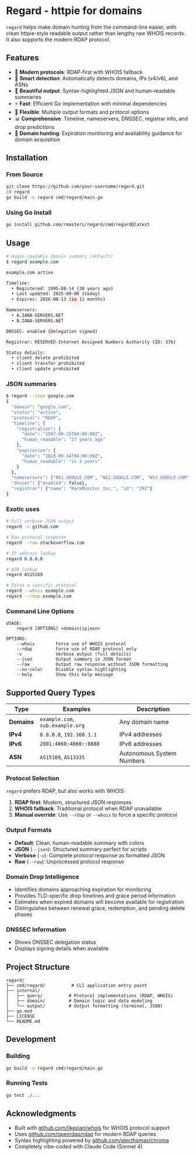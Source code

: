 # Regard - httpie for domains

`regard` helps make domain hunting from the command-line easier, with clean httpie-style readable output rather than lengthy raw WHOIS records. It also supports the modern RDAP protocol.

## Features

- 🚀 **Modern protocols**: RDAP-first with WHOIS fallback
- 🎯 **Smart detection**: Automatically detects domains, IPs (v4/v6), and ASNs  
- 🎨 **Beautiful output**: Syntax-highlighted JSON and human-readable summaries
- ⚡ **Fast**: Efficient Go implementation with minimal dependencies
- 🔧 **Flexible**: Multiple output formats and protocol options
- 📊 **Comprehensive**: Timeline, nameservers, DNSSEC, registrar info, and drop predictions
- 🎯 **Domain hunting**: Expiration monitoring and availability guidance for domain acquisition

## Installation

### From Source

```bash
git clone https://github.com/your-username/regard.git
cd regard
go build -o regard cmd/regard/main.go
```

### Using Go Install

```bash
go install github.com/rmasters/regard/cmd/regard@latest
```

## Usage

```bash
# Human-readable domain summary (default)
$ regard example.com

example.com active                                                         RDAP

Timeline:
  • Registered: 1995-08-14 (30 years ago)
  • Last updated: 2025-09-06 (today)
  • Expires: 2026-08-13 (in 11 months)

Nameservers:
  • A.IANA-SERVERS.NET
  • B.IANA-SERVERS.NET

DNSSEC: enabled (Delegation signed)

Registrar: RESERVED-Internet Assigned Numbers Authority (ID: 376)

Status details:
  • client delete prohibited
  • client transfer prohibited
  • client update prohibited
```

### JSON summaries

```bash
$ regard --json google.com
{
  "domain": "google.com",
  "status": "active",
  "protocol": "RDAP",
  "timeline": {
    "registration": {
      "date": "1997-09-15T04:00:00Z",
      "human_readable": "27 years ago"
    },
    "expiration": {
      "date": "2028-09-14T04:00:00Z", 
      "human_readable": "in 3 years"
    }
  },
  "nameservers": ["NS1.GOOGLE.COM", "NS2.GOOGLE.COM", "NS3.GOOGLE.COM", "NS4.GOOGLE.COM"],
  "dnssec": {"enabled": false},
  "registrar": {"name": "MarkMonitor Inc.", "id": "292"}
}
```

### Exotic uses

```bash
# Full verbose JSON output
regard -v github.com

# Raw protocol response
regard --raw stackoverflow.com

# IP address lookup
regard 8.8.8.8

# ASN lookup  
regard AS15169

# Force a specific protocol
regard --whois example.com
regard --rdap example.com
```

### Command Line Options

```
USAGE:
    regard [OPTIONS] <domain|ip|asn>

OPTIONS:
    --whois        Force use of WHOIS protocol
    --rdap         Force use of RDAP protocol only
    -v             Verbose output (full details)
    --json         Output summary in JSON format
    --raw          Output raw response without JSON formatting
    --no-color     Disable syntax highlighting
    --help         Show this help message
```

## Supported Query Types

| Type | Examples | Description |
|------|----------|-------------|
| **Domains** | `example.com`, `sub.example.org` | Any domain name |
| **IPv4** | `8.8.8.8`, `192.168.1.1` | IPv4 addresses |
| **IPv6** | `2001:4860:4860::8888` | IPv6 addresses |
| **ASN** | `AS15169`, `AS13335` | Autonomous System Numbers |

### Protocol Selection

`regard` prefers RDAP, but also works with WHOIS:

1. **RDAP first**: Modern, structured JSON responses
2. **WHOIS fallback**: Traditional protocol when RDAP unavailable
3. **Manual override**: Use `--rdap` or `--whois` to force a specific protocol

### Output Formats

- **Default**: Clean, human-readable summary with colors
- **JSON** (`--json`): Structured summary perfect for scripts
- **Verbose** (`-v`): Complete protocol response as formatted JSON
- **Raw** (`--raw`): Unprocessed protocol response

### Domain Drop Intelligence
- Identifies domains approaching expiration for monitoring
- Provides TLD-specific drop timelines and grace period information  
- Estimates when expired domains will become available for registration
- Distinguishes between renewal grace, redemption, and pending delete phases

### DNSSEC Information
- Shows DNSSEC delegation status
- Displays signing details when available

## Project Structure

```
regard/
├── cmd/regard/          # CLI application entry point
├── internal/
│   ├── query/          # Protocol implementations (RDAP, WHOIS)
│   ├── domain/         # Domain logic and data modeling
│   └── output/         # Output formatting (terminal, JSON)
├── go.mod
├── LICENSE
└── README.md
```

## Development

### Building

```bash
go build -o regard cmd/regard/main.go
```

### Running Tests

```bash
go test ./...
```

## Acknowledgments

- Built with [github.com/likexian/whois](https://github.com/likexian/whois) for WHOIS protocol support
- Uses [github.com/openrdap/rdap](https://github.com/openrdap/rdap) for modern RDAP queries  
- Syntax highlighting powered by [github.com/alecthomas/chroma](https://github.com/alecthomas/chroma)
- Completely vibe-coded with Claude Code (Sonnet 4)
